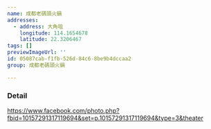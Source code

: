 ```yaml
---
name: 成都老碼頭火鍋
addresses:
  - address: 大角咀
    longitude: 114.1654678
    latitude: 22.3206467
tags: []
previewImageUrl: ''
id: 05087cab-f1fb-526d-84c6-8be9b4dccaa2
group: 成都老碼頭火鍋

---
```

### Detail
https://www.facebook.com/photo.php?fbid=10157291317119694&set=p.10157291317119694&type=3&theater
